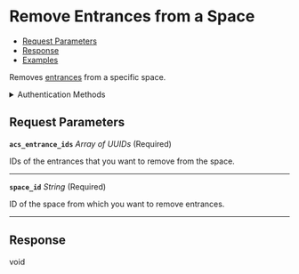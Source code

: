 # Remove Entrances from a Space

- [Request Parameters](./#request-parameters)
- [Response](./#response)
- [Examples](./#examples)

Removes [entrances](../../capability-guides/access-systems/retrieving-entrance-details.md) from a specific space.


<details>

<summary>Authentication Methods</summary>

- API key
- Personal access token
  <br>Must also include the `seam-workspace` header in the request.

To learn more, see [Authentication](https://docs.seam.co/latest/api/authentication).
</details>

## Request Parameters

**`acs_entrance_ids`** *Array* *of UUIDs* (Required)

IDs of the entrances that you want to remove from the space.

---

**`space_id`** *String* (Required)

ID of the space from which you want to remove entrances.

---


## Response

void

